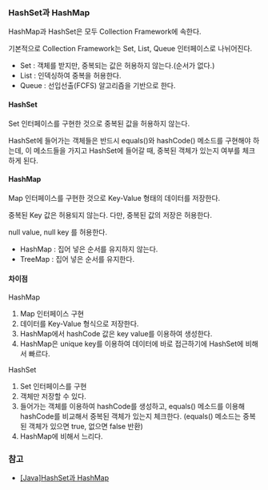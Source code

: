 ### HashSet과 HashMap

HashMap과 HashSet은 모두 Collection Framework에 속한다. 

기본적으로 Collection Framework는 Set, List, Queue 인터페이스로 나뉘어진다.

- Set : 객체를 받지만, 중복되는 값은 허용하지 않는다.(순서가 없다.)
- List : 인덱싱하여 중복을 허용한다.
- Queue : 선입선출(FCFS) 알고리즘을 기반으로 한다.



#### HashSet

Set 인터페이스를 구현한 것으로 중복된 값을 허용하지 않는다.

HashSet에 들어가는 객체들은 반드시 equals()와 hashCode() 메소드를 구현해야 하는데, 이 메소드들을 가지고 HashSet에 들어갈 때, 중복된 객체가 있는지 여부를 체크하게 된다. 



#### HashMap

Map 인터페이스를 구현한 것으로 Key-Value 형태의 데이터를 저장한다. 

중복된 Key 값은 허용되지 않는다. 다만, 중복된 값의 저장은 허용한다.

null value, null key 를 허용한다.

- HashMap : 집어 넣은 순서를 유지하지 않는다.
- TreeMap : 집어 넣은 순서를 유지한다.



#### 차이점

HashMap

1. Map 인터페이스 구현
2. 데이터를 Key-Value 형식으로 저장한다.
3. HashMap에서 hashCode 값은 key value를 이용하여 생성한다.
4. HashMap은 unique key를 이용하여 데이터에 바로 접근하기에 HashSet에 비해서 빠르다.



HashSet

1. Set 인터페이스를 구현
2. 객체만 저장할 수 있다.
3. 들어가는 객체를 이용하여 hashCode를 생성하고, equals() 메소드를 이용해 hashCode를 비교해서 중복된 객체가 있는지 체크한다. (equals() 메소드는 중복된 객체가 있으면 true, 없으면 false 반환)
4. HashMap에 비해서 느리다.



### 참고

- [[Java]HashSet과 HashMap]([https://postitforhooney.tistory.com/entry/JavaHashSet%EA%B3%BC-HashMap](https://postitforhooney.tistory.com/entry/JavaHashSet과-HashMap))

